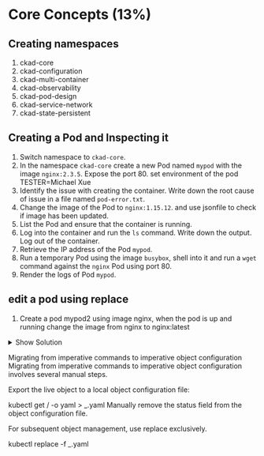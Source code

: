 


# Core Concepts (13%)
## Creating namespaces
1. ckad-core
2. ckad-configuration
3. ckad-multi-container
4. ckad-observability
5. ckad-pod-design
6. ckad-service-network
7. ckad-state-persistent


## Creating a Pod and Inspecting it

1. Switch namespace to `ckad-core`.
2. In the namespace `ckad-core` create a new Pod named `mypod` with the image `nginx:2.3.5`. Expose the port 80. set
   environment of the pod TESTER=Michael Xue
3. Identify the issue with creating the container. Write down the root cause of issue in a file named `pod-error.txt`.
4. Change the image of the Pod to `nginx:1.15.12`. and use jsonfile to check if image has been updated.
5. List the Pod and ensure that the container is running.
6. Log into the container and run the `ls` command. Write down the output. Log out of the container.
7. Retrieve the IP address of the Pod `mypod`.
8. Run a temporary Pod using the image `busybox`, shell into it and run a `wget` command against the `nginx` Pod using port 80.
9. Render the logs of Pod `mypod`.

## edit a pod using replace

1. Create a pod mypod2 using image nginx, when the pod is up and running change the image from nginx to nginx:latest


<details><summary>Show Solution</summary>
<p>

First, create the namespace.

```bash
$ kubectl create namespace ckad-core
```

Next, create the Pod in the new namespace.

```bash
$ kubectl run mypod --image=nginx:2.3.5 --restart=Never --port=80 --env=TESTER="Michael Xue" --namespace=ckad-core
pod/mypod created
```

You will see that the image cannot be pulled as it doesn't exist with this tag.

```bash
$ kubectl get pod -n ckad-core
NAME    READY   STATUS             RESTARTS   AGE
mypod   0/1     ImagePullBackOff   0          1m
```

The list of events can give you a deeper insight. redirect it to text file, pay attention to "Upper case E for Error"

```bash
$ kubectl describe pod -n ckad-core | grep Error>
...
Events:
  Type     Reason                 Age                 From                         Message
  ----     ------                 ----                ----                         -------
  Normal   Scheduled              3m3s                default-scheduler            Successfully assigned mypod to docker-for-desktop
  Normal   SuccessfulMountVolume  3m2s                kubelet, docker-for-desktop  MountVolume.SetUp succeeded for volume "default-token-jbcl6"
  Normal   Pulling                84s (x4 over 3m2s)  kubelet, docker-for-desktop  pulling image "nginx:2.3.5"
  Warning  Failed                 83s (x4 over 3m1s)  kubelet, docker-for-desktop  Failed to pull image "nginx:2.3.5": rpc error: code = Unknown desc = Error response from daemon: manifest for nginx:2.3.5 not found
  Warning  Failed                 83s (x4 over 3m1s)  kubelet, docker-for-desktop  Error: ErrImagePull
  Normal   BackOff                69s (x6 over 3m)    kubelet, docker-for-desktop  Back-off pulling image "nginx:2.3.5"
  Warning  Failed                 69s (x6 over 3m)    kubelet, docker-for-desktop  Error: ImagePullBackOff
```

Go ahead and edit the existing Pod. Alternatively, you could also just use the `kubectl set image pod mypod mypod=nginx --namespace=ckad-core` command.

```bash
$ kubectl edit pod mypod --namespace=ckad-core
```

After setting an image that does exist, the Pod should render the status `Running`.

```
kubectl get po nginx -o jsonpath='{.spec.containers[].image}{"\n"}'
```

```bash
$ kubectl get pod -n ckad-core
NAME    READY   STATUS    RESTARTS   AGE
mypod   1/1     Running   0          14m
```

You can shell into the container and run the `ls` command.

```bash
$ kubectl exec mypod -it --namespace=ckad-core  -- /bin/sh
/ # ls
bin  boot  dev	etc  home  lib	lib64  media  mnt  opt	proc  root  run  sbin  srv  sys  tmp  usr  var
/ # exit
```

Retrieve the IP address of the Pod with the `-o wide` command line option.

```bash
$ kubectl get pods -o wide -n ckad-core
NAME    READY   STATUS    RESTARTS   AGE   IP               NODE
mypod   1/1     Running   0          12m   192.168.60.149   docker-for-desktop
```

Remember to use the `--rm` to create a temporary Pod.

```bash
$ kubectl run busybox --image=busybox --rm -it --restart=Never -n ckad-core -- /bin/sh
If you don't see a command prompt, try pressing enter.
/ # wget -O- 192.168.60.149:80
Connecting to 192.168.60.149:80 (192.168.60.149:80)
<!DOCTYPE html>
<html>
<head>
<title>Welcome to nginx!</title>
<style>
    body {
        width: 35em;
        margin: 0 auto;
        font-family: Tahoma, Verdana, Arial, sans-serif;
    }
</style>
</head>
<body>
<h1>Welcome to nginx!</h1>
<p>If you see this page, the nginx web server is successfully installed and
working. Further configuration is required.</p>

<p>For online documentation and support please refer to
<a href="http://nginx.org/">nginx.org</a>.<br/>
Commercial support is available at
<a href="http://nginx.com/">nginx.com</a>.</p>

<p><em>Thank you for using nginx.</em></p>
</body>
</html>
-                    100% |**********************************************************************|   612  0:00:00 ETA
/ # exit
```

The logs of the Pod should show a single line indicating our request.

```bash
$ kubectl logs mypod -n ckad-core
192.168.60.162 - - [17/May/2019:13:35:59 +0000] "GET / HTTP/1.1" 200 612 "-" "Wget" "-"
```

</p>
</details>


Migrating from imperative commands to imperative object configuration 
Migrating from imperative commands to imperative object configuration involves several manual steps.

Export the live object to a local object configuration file:

kubectl get <kind>/<name> -o yaml > <kind>_<name>.yaml
Manually remove the status field from the object configuration file.

For subsequent object management, use replace exclusively.

kubectl replace -f <kind>_<name>.yaml